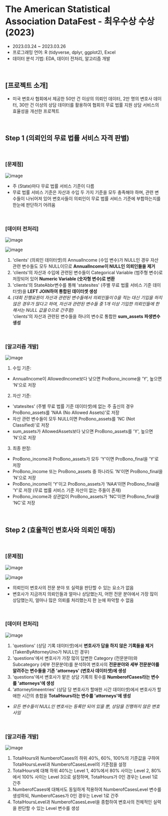 # The American Statistical Association DataFest - 최우수상 수상 (2023)
* 2023.03.24 ~ 2023.03.26
* 프로그래밍 언어: R (tidyverse, dplyr, ggplot2), Excel
* 데이터 분석 기법: EDA, 데이터 전처리, 알고리즘 개발

<br/>

## [프로젝트 소개]
* 미국 변호사 협회에서 제공한 50만 건 이상의 의뢰인 데이터, 2만 명의 변호사 데이터, 30만 건 이상의 상담 데이터를 활용하여 협회의 무료 법률 지원 상담 서비스의 효율성을 개선한 프로젝트

<br/>

## Step 1 (의뢰인의 무료 법률 서비스 자격 판별)

<br/>

### [문제점] 
![image](https://github.com/YounseoKim62/Data-Analysis-Projects-KR/assets/161654460/0a999767-1408-43e4-9921-9e934a314d7a)

* 주 (State)마다 무료 법률 서비스 기준이 다름
* 무료 법률 서비스 기준은 자산과 수입 두 가지 기준을 모두 충족해야 하며, 관련 변수들이 나뉘어져 있어 변호사들이 의뢰인이 무료 법률 서비스 기준에 부합하는지를 한눈에 판단하기 어려움

<br/>

### [데이터 전처리]
![image](https://github.com/YounseoKim62/Data-Analysis-Projects-KR/assets/161654460/8f389c0d-3dc0-4e4a-b14c-e733799a2cd8)

![image](https://github.com/YounseoKim62/Data-Analysis-Projects-KR/assets/161654460/0cd50bdb-bcd6-4a71-abc9-af242cb1e94a)

1. 'clients' (의뢰인 데이터셋)의 AnnualIncome (수입 변수)가 NULL인 경우 자산 관련 변수들도 모두 NULL이므로 **AnnualIncome이 NULL인 의뢰인들을 제거**
2. 'clients'의 자산과 수입에 관련된 변수들이 Categorical Variable (범주형 변수)로 저장되어 있어 **Numeric Variable (숫자형 변수)로 변환**
3. 'clients'의 StateAbbr변수를 통해 'statesites' (주별 무료 법률 서비스 기준 데이터셋)을 **LEFT JOIN하여 통합된 데이터셋 생성**
4. *(대회 진행요원이 자산과 관련된 변수들에서 의뢰인들이 0을 적는 대신 기입을 하지 않은 경우가 많다고 하여, 자산과 관련된 변수들 중 1개 이상 기입한 의뢰인들에 한해서는 NULL 값을 0으로 간주함)* <br/> 
'clients'의 자산과 관련된 변수들을 하나의 변수로 통합한 **sum_assets 파생변수 생성**

<br/> 

### [알고리즘 개발]
![image](https://github.com/YounseoKim62/Data-Analysis-Projects-KR/assets/161654460/64cb43c4-19ac-4c9f-9607-6429093e605b)

1. 수입 기준:
* AnnualIncome이 AllowedIncome보다 낮으면 ProBono_income을 'Y', 높으면 'N'으로 저장
2. 자산 기준:
* 'statesites' (주별 무료 법률 기준 데이터셋)에 없는 주 출신의 경우 ProBono_assets를 'NAA (No Allowed Assets)'로 저장
* 자산 관련 변수들이 모두 NULL이면 ProBono_assets를 'NC (Not Classified)'로 저장
* sum_assets가 AllowedAssets보다 낮으면 ProBono_assets를 'Y', 높으면 'N'으로 저장
3. 최종 판정:
* ProBono_income과 ProBono_assets가 모두 'Y'이면 ProBono_final을 'Y'로 저장
* ProBono_income 또는 ProBono_assets 중 하나라도 'N'이면 ProBono_final을 'N'으로 저장
* ProBono_income이 'Y'이고 ProBono_assets가 'NAA'이면 ProBono_final을 'Y'로 저장 (무료 법률 서비스 기준 자산이 없는 주들이 존재)
* ProBono_income과 상관없이 ProBono_assets가 'NC'이면 ProBono_final을 'NC'로 저장

<br/> 

## Step 2 (효율적인 변호사와 의뢰인 매칭)

<br/> 

### [문제점]
![image](https://github.com/YounseoKim62/Data-Analysis-Projects-KR/assets/161654460/2b281ef6-1fcf-43c9-8df4-91df789ba9bc)

![image](https://github.com/YounseoKim62/Data-Analysis-Projects-KR/assets/161654460/6eea88d3-7128-4ba8-af0e-dc7a9d646e0d)

* 의뢰인이 변호사의 전문 분야 또 실력을 판단할 수 있는 요소가 없음
* 변호사가 지금까지 의뢰인들과 얼마나 상담했는지, 어떤 전문 분야에서 가장 많이 상담했는지, 얼마나 많은 의뢰를 처리했는지 한 눈에 파악할 수 없음

 <br/> 

 ### [데이터 전처리]
![image](https://github.com/YounseoKim62/Data-Analysis-Projects-KR/assets/161654460/5e3f3bde-80ea-49ff-af3e-ab64c35441bd)

 1. 'questions' (상담 기록 데이터셋)에서 **변호사가 답을 하지 않은 기록들을 제거** (TakenByAttorneyUno가 NULL인 경우)
 2. 'questions'에서 변호사가 가장 많이 답변한 Category (전문분야)와 Subcategory (세부 전문분야)를 분석하여 변호사의 **전문분야와 세부 전문분야를 알려주는 변수들을 기존 'attorneys' (변호사 데이터셋)에 생성**
 3. 'questions'에서 변호사가 맡은 상담 기록의 횟수를 **NumberofCases라는 변수를 'attorneys'에 생성**
 4. 'attorneytimeentries' (상담 당 변호사가 할애한 시간 데이터셋)에서 변호사가 할애한 시간의 총합을 **TotalHours라는 변수를 'attorneys'에 생성**
* *모든 변수들이 NULL인 변호사는 등록만 되어 있을 뿐, 상담을 진행하지 않은 변호사임*

 <br/> 

### [알고리즘 개발]
![image](https://github.com/YounseoKim62/Data-Analysis-Projects-KR/assets/161654460/fae49738-c932-47a7-9297-56aa836132e5)

1. TotalHours와 NumberofCases의 하위 40%, 60%, 100%의 기준값을 구하여 TotalHoursLevel과 NumberofCasesLevel의 기준점을 설정
2. TotalHours에 대해 하위 40%는 Level 1, 40%에서 80% 사이는 Level 2, 80%에서 100% 사이는 Level 3으로 설정하며, TotalHours가 0인 경우는 Level 1로 간주
3. NumberofCases에 대해서도 동일하게 적용하여 NumberofCasesLevel 변수를 생성하되, NumberofCases가 0인 경우는 Level 1로 간주
4. TotalHoursLevel과 NumberofCasesLevel을 종합하여 변호사의 전체적인 실력을 판단할 수 있는 Level 변수를 생성
   


